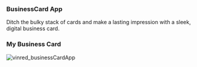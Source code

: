 ### BusinessCard App

Ditch the bulky stack of cards and make a lasting impression with a sleek, digital business card.

### My Business Card
![vinred_businessCardApp](https://github.com/AVidhanR/BusinessCardApp/assets/116101537/a0ad8ab4-20e8-46a3-bd2a-0fa22fa34d58)
